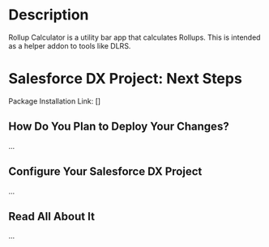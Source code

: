 # Description
Rollup Calculator is a utility bar app that calculates Rollups. This is intended as a helper addon to tools like DLRS.

# Salesforce DX Project: Next Steps

Package Installation Link: []

## How Do You Plan to Deploy Your Changes?

...

## Configure Your Salesforce DX Project

...

## Read All About It

...